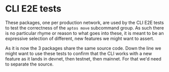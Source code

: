 # CLI E2E tests

These packages, one per production network, are used by the CLI E2E tests to test the correctness of the `aptos move` subcommand group. As such there is no particular rhyme or reason to what goes into these, it is meant to be an expressive selection of different, new features we might want to assert.

As it is now the 3 packages share the same source code. Down the line we might want to use these tests to confirm that the CLI works with a new feature as it lands in devnet, then testnet, then mainnet. For that we'd need to separate the source.
